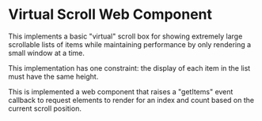 # Virtual Scroll Web Component

This implements a basic "virtual" scroll box for showing extremely large scrollable lists of items while
maintaining performance by only rendering a small window at a time.  

This implementation has one constraint: the display of each item in the list must have the same height.

This is implemented a web component that raises a "getItems" event callback to request elements to render
for an index and count based on the current scroll position.
